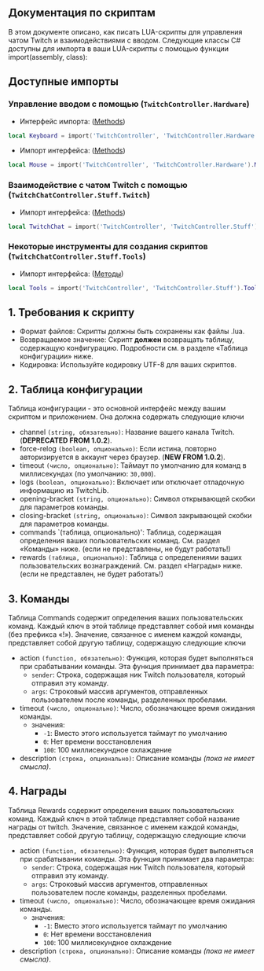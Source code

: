 ## Документация по скриптам

В этом документе описано, как писать LUA-скрипты для управления чатом Twitch и взаимодействиями с вводом.
Следующие классы C# доступны для импорта в ваши LUA-скрипты с помощью функции import(assembly, class):

## Доступные импорты

### Управление вводом с помощью (`TwitchController.Hardware`)

- Интерфейс импорта: ([Methods](API/RU/KeyboardMethods.md))

```lua
local Keyboard = import('TwitchController', 'TwitchController.Hardware').Keyboard
```

- Импорт интерфейса: ([Methods](API/RU/MouseMethods.md))

```lua
local Mouse = import('TwitchController', 'TwitchController.Hardware').Mouse
```

### Взаимодействие с чатом Twitch с помощью (`TwitchChatController.Stuff.Twitch`)

- Импорт интерфейса: ([Methods](API/RU/ChatMethods.md))

```lua
local TwitchChat = import('TwitchController', 'TwitchController.Stuff').Chat
```

### Некоторые инструменты для создания скриптов (`TwitchChatController.Stuff.Tools`)

- Импорт интерфейса: ([Методы](API/RU/ToolsMethods.md))

```lua
local Tools = import('TwitchController', 'TwitchController.Stuff').Tools
```

## 1. Требования к скрипту

- Формат файлов: Скрипты должны быть сохранены как файлы .lua.
- Возвращаемое значение: Скрипт **должен** возвращать таблицу, содержащую конфигурацию. Подробности см. в разделе «Таблица конфигурации» ниже.
- Кодировка: Используйте кодировку UTF-8 для ваших скриптов.

## 2. Таблица конфигурации

Таблица конфигурации - это основной интерфейс между вашим скриптом и приложением. Она должна содержать следующие ключи

- channel `(string, обязательно)`: Название вашего канала Twitch. (**DEPRECATED FROM 1.0.2**).
- force-relog `(boolean, опционально)`: Если истина, повторно авторизируется в аккаунт через браузер. (**NEW FROM 1.0.2**).
- timeout `(число, опционально)`: Таймаут по умолчанию для команд в миллисекундах (по умолчанию: `30,000`).
- logs `(boolean, опционально)`: Включает или отключает отладочную информацию из TwitchLib.
- opening-bracket `(string, опционально)`: Символ открывающей скобки для параметров команды.
- closing-bracket `(string, опционально)`: Символ закрывающей скобки для параметров команды.
- commands `(таблица, опционально)': Таблица, содержащая определения ваших пользовательских команд. См. раздел «Команды» ниже. (если не представлены, не будут работать!)
- rewards `(таблица, опционально)`: Таблица с определениями ваших пользовательских вознаграждений. См. раздел «Награды» ниже. (если не представлен, не будет работать!)

## 3. Команды

Таблица Commands содержит определения ваших пользовательских команд. Каждый ключ в этой таблице представляет собой имя команды (без префикса «!»). Значение, связанное с именем каждой команды, представляет собой другую таблицу, содержащую следующие ключи

- action `(function, обязательно)`: Функция, которая будет выполняться при срабатывании команды. Эта функция принимает два параметра:
  - `sender`: Строка, содержащая ник Twitch пользователя, который отправил эту команду.
  - `args`: Строковый массив аргументов, отправленных пользователем после команды, разделенных пробелами.
- timeout `(число, опционально)`: Число, обозначающее время ожидания команды.
  - значения:
    - `-1`: Вместо этого используется таймаут по умолчанию
    - `0`: Нет времени восстановления
    - `100`: 100 миллисекундное охлаждение
- description `(строка, опционально)`: Описание команды _(пока не имеет смысла)_.

## 4. Награды

Таблица Rewards содержит определения ваших пользовательских команд. Каждый ключ в этой таблице представляет собой название награды от twitch. Значение, связанное с именем каждой команды, представляет собой другую таблицу, содержащую следующие ключи

- action `(function, обязательно)`: Функция, которая будет выполняться при срабатывании команды. Эта функция принимает два параметра:
  - `sender`: Строка, содержащая ник Twitch пользователя, который отправил эту команду.
  - `args`: Строковый массив аргументов, отправленных пользователем после команды, разделенных пробелами.
- timeout `(число, опционально)`: Число, обозначающее время ожидания команды.
  - значения:
    - `-1`: Вместо этого используется таймаут по умолчанию
    - `0`: Нет времени восстановления
    - `100`: 100 миллисекундное охлаждение
- description `(строка, опционально)`: Описание команды _(пока не имеет смысла)_.
